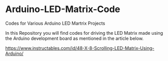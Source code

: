 # Arduino-LED-Matrix-Code
Codes for Various Arduino LED Martrix Projects

In this Repository you will find codes for driving the LED Matrix made using the Arduino development board as mentioned in the article below.

https://www.instructables.com/id/48-X-8-Scrolling-LED-Matrix-Using-Arduino/

